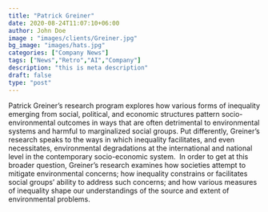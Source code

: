 ```yaml
---
title: "Patrick Greiner"
date: 2020-08-24T11:07:10+06:00
author: John Doe
image : "images/clients/Greiner.jpg"
bg_image: "images/hats.jpg"
categories: ["Company News"]
tags: ["News","Retro","AI","Company"]
description: "this is meta description"
draft: false
type: "post"
---
```


Patrick Greiner’s research program explores how various forms of inequality emerging from social, political, and economic structures pattern socio-environmental outcomes in ways that are often detrimental to environmental systems and harmful to marginalized social groups. Put differently, Greiner’s research speaks to the ways in which inequality facilitates, and even necessitates, environmental degradations at the international and national level in the contemporary socio-economic system.  In order to get at this broader question, Greiner’s research examines how societies attempt to mitigate environmental concerns; how inequality constrains or facilitates social groups’ ability to address such concerns; and how various measures of inequality shape our understandings of the source and extent of environmental problems. 